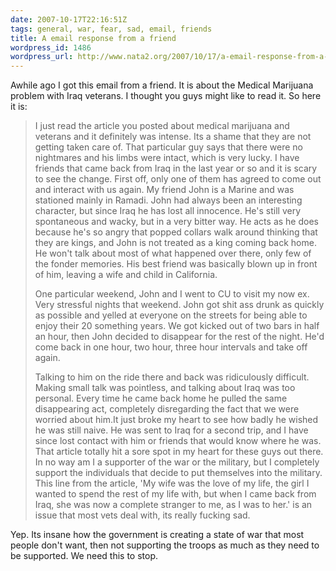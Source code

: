 ```yaml
---
date: 2007-10-17T22:16:51Z
tags: general, war, fear, sad, email, friends
title: A email response from a friend
wordpress_id: 1486
wordpress_url: http://www.nata2.org/2007/10/17/a-email-response-from-a-friend/
---
```


Awhile ago I got this email from a friend. It is about the Medical Marijuana problem with Iraq veterans. I thought you guys might like to read it. So here it is:
<blockquote>I just read the article you posted about medical marijuana and veterans and it definitely was intense.  Its a shame that they are not getting taken care of.  That particular guy says that there were no nightmares and his limbs were intact, which is very lucky.  I have friends that came back from Iraq in the last year or so and it is scary to see the change.  First off, only one of them has agreed to come out and interact with us again.  My friend John is a Marine and was stationed mainly in Ramadi.  John had always been an interesting character, but since Iraq he has lost all innocence.  He's still very spontaneous and wacky, but in a very bitter way.  He acts as he does because he's so angry that popped collars walk around thinking that they are kings, and John is not treated as a king coming back home.  He won't talk about most of what happened over there, only few of the fonder memories. His best friend was basically blown up in front of him, leaving a wife and child in California.

One particular weekend, John and I went to CU to visit my now ex.  Very stressful nights that weekend. John got shit ass drunk as quickly as possible and yelled at everyone on the streets for being able to enjoy their 20 something years.  We got kicked out of two bars in half an hour, then John decided to disappear for the rest of the night.  He'd come back in one hour, two hour, three hour intervals and take off again.

Talking to him on the ride there and back was ridiculously difficult.  Making small talk was pointless, and talking about Iraq was too personal.  Every time he came back home he pulled the same disappearing act, completely disregarding the fact that we were worried about him.It just broke my heart to see how badly he wished he was still naive.  He was sent to Iraq for a second trip, and I have since lost contact with him or friends that would know where he was.
That article totally hit a sore spot in my heart for these guys out there.  In no way am I a supporter of the war or the military, but I completely support the individuals that decide to put themselves into the military.  This line from the article, 'My wife was the love of my life, the girl I wanted to spend the rest of my life with, but when I came back from Iraq, she was now a complete stranger to me, as I was to her.' is an issue that most vets deal with, its really fucking sad.</blockquote>
Yep. Its insane how the government is creating a state of war that most people don't want, then not supporting the troops as much as they need to be supported. We need this to stop.
